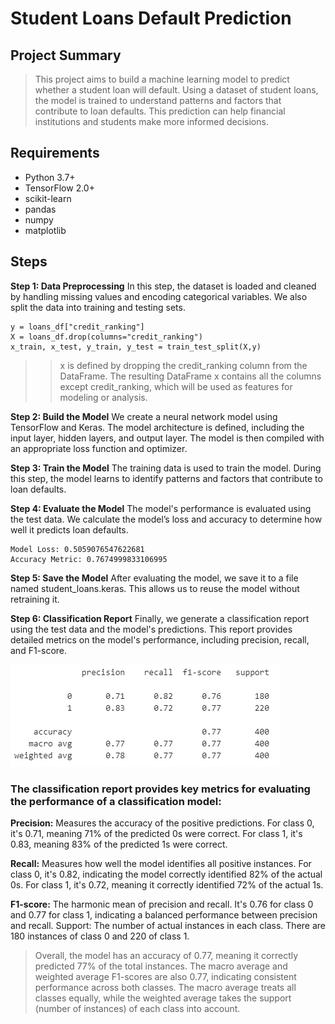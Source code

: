 # Student Loans Default Prediction

## Project Summary
> This project aims to build a machine learning model to predict whether a student loan will default. Using a dataset of student loans, the model is trained to understand patterns and factors that contribute to loan defaults. This prediction can help financial institutions and students make more informed decisions.

## Requirements
- Python 3.7+
- TensorFlow 2.0+
- scikit-learn
- pandas
- numpy
- matplotlib

## Steps

**Step 1: Data Preprocessing**
In this step, the dataset is loaded and cleaned by handling missing values and encoding categorical variables. We also split the data into training and testing sets.
```
y = loans_df["credit_ranking"]
X = loans_df.drop(columns="credit_ranking")
x_train, x_test, y_train, y_test = train_test_split(X,y)
```
>> x is defined by dropping the credit_ranking column from the DataFrame. The resulting DataFrame x contains all the columns except credit_ranking, which will be used as features for modeling or analysis.

**Step 2: Build the Model**
We create a neural network model using TensorFlow and Keras. The model architecture is defined, including the input layer, hidden layers, and output layer. The model is then compiled with an appropriate loss function and optimizer.

**Step 3: Train the Model**
The training data is used to train the model. During this step, the model learns to identify patterns and factors that contribute to loan defaults.

**Step 4: Evaluate the Model**
The model's performance is evaluated using the test data. We calculate the model’s loss and accuracy to determine how well it predicts loan defaults.

```
Model Loss: 0.5059076547622681
Accuracy Metric: 0.7674999833106995
```

**Step 5: Save the Model**
After evaluating the model, we save it to a file named student_loans.keras. This allows us to reuse the model without retraining it.

**Step 6: Classification Report**
Finally, we generate a classification report using the test data and the model's predictions. This report provides detailed metrics on the model's performance, including precision, recall, and F1-score.

![](classification_report_image.PNG)

### The classification report provides key metrics for evaluating the performance of a classification model:

**Precision:** Measures the accuracy of the positive predictions. For class 0, it's 0.71, meaning 71% of the predicted 0s were correct. For class 1, it's 0.83, meaning 83% of the predicted 1s were correct.

**Recall:** Measures how well the model identifies all positive instances. For class 0, it's 0.82, indicating the model correctly identified 82% of the actual 0s. For class 1, it's 0.72, meaning it correctly identified 72% of the actual 1s.

**F1-score:** The harmonic mean of precision and recall. It's 0.76 for class 0 and 0.77 for class 1, indicating a balanced performance between precision and recall.
Support: The number of actual instances in each class. There are 180 instances of class 0 and 220 of class 1.

> Overall, the model has an accuracy of 0.77, meaning it correctly predicted 77% of the total instances. The macro average and weighted average F1-scores are also 0.77, indicating consistent performance across both classes. The macro average treats all classes equally, while the weighted average takes the support (number of instances) of each class into account.
